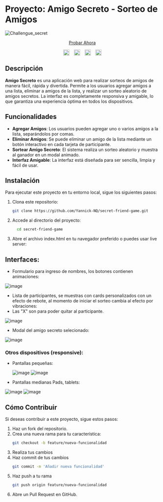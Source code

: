 # Proyecto: Amigo Secreto - Sorteo de Amigos
![Challengue_secret](https://github.com/user-attachments/assets/956c20d0-c075-43b2-b284-fef97ec36b63)

<p align="center">
  <a href="https://yannick-nq.github.io/secret-friend-game/" target="_blank">Probar Ahora</a>
</p>

<div align="center" style="display: flex; gap: 15px; justify-content: center; align-items: center;">
  <img src="https://img.shields.io/badge/HTML5-%23E34F26.svg?style=flat&logo=html5&logoColor=white" width="auto" height="20"/>
  <img src="https://img.shields.io/badge/CSS3-%231572B6.svg?style=flat&logo=css3&logoColor=white" width="auto" height="20"/>
  <img src="https://img.shields.io/badge/JavaScript-%23F7DF1E.svg?style=flat&logo=javascript&logoColor=black" width="auto" height="20"/>
  <img src="https://img.shields.io/badge/SVG-%23FFB13B.svg?style=flat&logo=svg&logoColor=black" width="auto" height="20"/>
</div>


## Descripción

**Amigo Secreto** es una aplicación web para realizar sorteos de amigos de manera fácil, rápida y divertida. Permite a los usuarios agregar amigos a una lista, eliminar a amigos de la lista, y realizar un sorteo aleatorio de amigos secretos. La interfaz es completamente responsiva y amigable, lo que garantiza una experiencia óptima en todos los dispositivos.

## Funcionalidades

- **Agregar Amigos**: Los usuarios pueden agregar uno o varios amigos a la lista, separándolos por comas.
- **Eliminar Amigos**: Se puede eliminar un amigo de la lista mediante un botón interactivo en cada tarjeta de participante.
- **Sortear Amigo Secreto**: El sistema realiza un sorteo aleatorio y muestra al ganador en un modal animado.
- **Interfaz Amigable**: La interfaz está diseñada para ser sencilla, limpia y fácil de usar.

## Instalación

Para ejecutar este proyecto en tu entorno local, sigue los siguientes pasos:

1. Clona este repositorio:

   ```bash
   git clone https://github.com/Yannick-NQ/secret-friend-game.git

2. Accede al directorio del proyecto:
   ```bash
     cd secret-friend-game

3. Abre el archivo index.html en tu navegador preferido o puedes usar live server:

## Interfaces:
- Formulario para ingreso de nombres, los botones contienen animaciones:

![image](https://github.com/user-attachments/assets/48fde927-443f-4f34-bb14-7837efc43999)

- Lista de participantes, se muestras con cards personalizados con un efecto de rebote, al momento de iniciar el sorteo cambia al efecto por vibraciones:
- Las "X" son para poder quitar al participante.

![image](https://github.com/user-attachments/assets/16fce5b1-b777-4041-97b4-0f01ff972951)

- Modal del amigo secreto selecionado:

![image](https://github.com/user-attachments/assets/2cd19edd-7898-486e-8519-8bc74bab8270)

### Otros dispositivos (responsive):
- Pantallas pequeñas:

  ![image](https://github.com/user-attachments/assets/0b3e4a3f-970a-4f2d-828c-f9b980495077)
  ![image](https://github.com/user-attachments/assets/4b855102-51bc-4a7b-bd0b-d1785b0272c0)

- Pantallas medianas Pads, tablets:

![image](https://github.com/user-attachments/assets/4f1d26d7-1771-4c29-8475-e15a26cb3b85)
![image](https://github.com/user-attachments/assets/a09c85fe-a5d6-462b-b7c9-f779ef7a10e4)

## Cómo Contribuir

Si deseas contribuir a este proyecto, sigue estos pasos:

1. Haz un fork del repositorio.
2. Crea una nueva rama para tu característica:
   ```bash
   git checkout -b feature/nueva-funcionalidad
3. Realiza tus cambios
4. Haz commit de tus cambios
   ```bash
   git commit -m 'Añadir nueva funcionalidad'
5. Haz push a tu rama
   ```bash
   git push origin feature/nueva-funcionalidad
6. Abre un Pull Request en GitHub.



